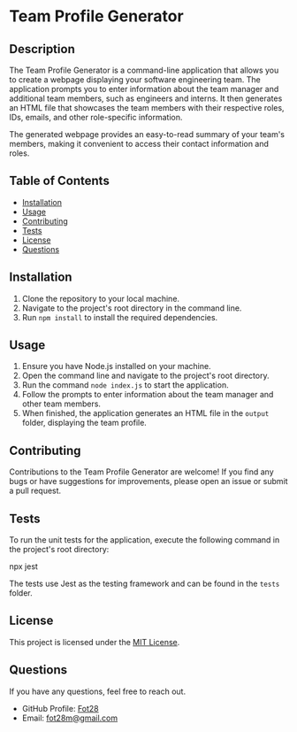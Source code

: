 # Team Profile Generator

## Description

The Team Profile Generator is a command-line application that allows you to create a webpage displaying your software engineering team. The application prompts you to enter information about the team manager and additional team members, such as engineers and interns. It then generates an HTML file that showcases the team members with their respective roles, IDs, emails, and other role-specific information.

The generated webpage provides an easy-to-read summary of your team's members, making it convenient to access their contact information and roles.

## Table of Contents

- [Installation](#installation)
- [Usage](#usage)
- [Contributing](#contributing)
- [Tests](#tests)
- [License](#license)
- [Questions](#questions)

## Installation

1. Clone the repository to your local machine.
2. Navigate to the project's root directory in the command line.
3. Run `npm install` to install the required dependencies.

## Usage

1. Ensure you have Node.js installed on your machine.
2. Open the command line and navigate to the project's root directory.
3. Run the command `node index.js` to start the application.
4. Follow the prompts to enter information about the team manager and other team members.
5. When finished, the application generates an HTML file in the `output` folder, displaying the team profile.

## Contributing

Contributions to the Team Profile Generator are welcome! If you find any bugs or have suggestions for improvements, please open an issue or submit a pull request.

## Tests

To run the unit tests for the application, execute the following command in the project's root directory:

npx jest

The tests use Jest as the testing framework and can be found in the `tests` folder.

## License

This project is licensed under the [MIT License](LICENSE).

## Questions

If you have any questions, feel free to reach out.

- GitHub Profile: [Fot28](https://github.com/Fot28)
- Email: fot28m@gmail.com
